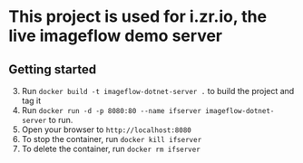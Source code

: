 # This project is used for i.zr.io, the live imageflow demo server

## Getting started

3. Run `docker build -t imageflow-dotnet-server .` to build the project and tag it
4. Run `docker run -d -p 8080:80 --name ifserver imageflow-dotnet-server` to run.
5. Open your browser to `http://localhost:8080`
6. To stop the container, run `docker kill ifserver`
7. To delete the container, run  `docker rm ifserver`